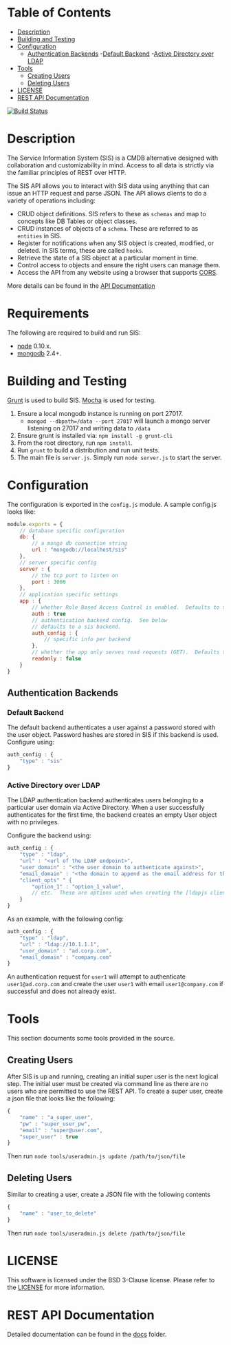 Table of Contents
=================

- [Description](#description)
- [Building and Testing](#building-and-testing)
- [Configuration](#configuration)
    - [Authentication Backends](#authentication-backends)
        -[Default Backend](#default-backend-configuration)
        -[Active Directory over LDAP](#active-directory-over-ldap)
- [Tools](#tools)
    - [Creating Users](#creating-users)
    - [Deleting Users](#deleting-users)
- [LICENSE](#license)
- [REST API Documentation](#rest-api-documentation)

[![Build Status](https://travis-ci.org/sis-cmdb/sis-api.svg?branch=develop)](https://travis-ci.org/sis-cmdb/sis-api)

# Description

The Service Information System (SIS) is a CMDB alternative designed with
collaboration and customizability in mind.  Access to all data is strictly via
the familiar principles of REST over HTTP.

The SIS API allows you to interact with SIS data using anything that can issue an HTTP
request and parse JSON.  The API allows clients to do a variety of operations including:

- CRUD object definitions.  SIS refers to these as `schemas` and map to concepts
like DB Tables or object classes.
- CRUD instances of objects of a `schema`.  These are referred to as `entities` in SIS.
- Register for notifications when any SIS object is created, modified, or deleted.
In SIS terms, these are called `hooks`.
- Retrieve the state of a SIS object at a particular moment in time.
- Control access to objects and ensure the right users can manage them.
- Access the API from any website using a browser that supports [CORS](http://en.wikipedia.org/wiki/Cross-origin_resource_sharing).

More details can be found in the [API Documentation](./docs/index.md)

# Requirements

The following are required to build and run SIS:

- [node](nodejs.org) 0.10.x.
- [mongodb](https://www.mongodb.org/) 2.4+.

# Building and Testing

[Grunt](http://gruntjs.com/) is used to build SIS.  [Mocha](http://visionmedia.github.io/mocha/) is used for testing.

1. Ensure a local mongodb instance is running on port 27017.
    - `mongod --dbpath=/data --port 27017` will launch a mongo server listening on 27017 and writing data to `/data`
2. Ensure grunt is installed via: `npm install -g grunt-cli`
3. From the root directory, run `npm install`.
4. Run `grunt` to build a distribution and run unit tests.
5. The main file is `server.js`.  Simply run `node server.js` to start the server.

# Configuration

The configuration is exported in the `config.js` module.  A sample config.js looks like:

```javascript
module.exports = {
    // database specific configuration
    db: {
        // a mongo db connection string
        url : "mongodb://localhost/sis"
    },
    // server specific config
    server : {
        // the tcp port to listen on
        port : 3000
    },
    // application specific settings
    app : {
        // whether Role Based Access Control is enabled.  Defaults to true
        auth : true
        // authentication backend config.  See below
        // defaults to a sis backend.
        auth_config : {
            // specific info per backend
        },
        // whether the app only serves read requests (GET).  Defaults to false
        readonly : false
    }
}
```

## Authentication Backends

### Default Backend

The default backend authenticates a user against a password stored with the user object.  Password hashes are stored in SIS if this backend is used.  Configure using:

```javascript
auth_config : {
    "type" : "sis"
}
```

### Active Directory over LDAP

The LDAP authentication backend authenticates users belonging to a particular user domain via Active Directory.  When a user successfully authenticates for the first time, the backend creates an empty User object with no privileges.

Configure the backend using:

```javascript
auth_config : {
    "type" : "ldap",
    "url" : "<url of the LDAP endpoint>",
    "user_domain" : "<the user domain to authenticate against>",
    "email_domain" : "<the domain to append as the email address for the user>",
    "client_opts" " {
        "option_1" : "option_1_value",
        // etc.  These are options used when creating the [ldapjs client](http://ldapjs.org/client.html)
    }
}

```

As an example, with the following config:

```javascript
auth_config : {
    "type" : "ldap",
    "url" : "ldap://10.1.1.1",
    "user_domain" : "ad.corp.com",
    "email_domain" : "company.com"
}
```

An authentication request for `user1` will attempt to authenticate `user1@ad.corp.com` and create the user `user1` with email `user1@company.com` if successful and does not already exist.

# Tools

This section documents some tools provided in the source.

## Creating Users

After SIS is up and running, creating an initial super user is the next logical step.  The initial user must be created via command line as there are no users who are permitted to use the REST API.  To create a super user, create a json file that looks like the following:

```javascript
{
    "name" : "a_super_user",
    "pw" : "super_user_pw",
    "email" : "super@user.com",
    "super_user" : true
}
```

Then run `node tools/useradmin.js update /path/to/json/file`

## Deleting Users

Similar to creating a user, create a JSON file with the following contents

```javascript
{
    "name" : "user_to_delete"
}
```

Then run `node tools/useradmin.js delete /path/to/json/file`

# LICENSE

This software is licensed under the BSD 3-Clause license.  Please refer to the [LICENSE](./LICENSE) for more information.

# REST API Documentation

Detailed documentation can be found in the [docs](./docs/index.md) folder.
